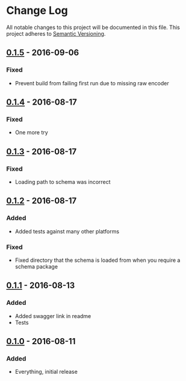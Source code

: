 # Change Log
All notable changes to this project will be documented in this file.
This project adheres to [Semantic Versioning](http://semver.org/).

## [0.1.5] - 2016-09-06

### Fixed

- Prevent build from failing first run due to missing raw encoder

## [0.1.4] - 2016-08-17

### Fixed

- One more try

## [0.1.3] - 2016-08-17

### Fixed

- Loading path to schema was incorrect

## [0.1.2] - 2016-08-17

### Added

- Added tests against many other platforms

### Fixed

- Fixed directory that the schema is loaded from when you require a
  schema package

## [0.1.1] - 2016-08-13
### Added

- Added swagger link in readme
- Tests

## [0.1.0] - 2016-08-11
### Added

- Everything, initial release

[0.1.5]: https://github.com/PurpleBooth/jane-open-api-autogenerate/compare/v0.1.4...v0.1.5
[0.1.4]: https://github.com/PurpleBooth/jane-open-api-autogenerate/compare/v0.1.3...v0.1.4
[0.1.3]: https://github.com/PurpleBooth/jane-open-api-autogenerate/compare/v0.1.2...v0.1.3
[0.1.2]: https://github.com/PurpleBooth/jane-open-api-autogenerate/compare/v0.1.1...v0.1.2
[0.1.1]: https://github.com/PurpleBooth/jane-open-api-autogenerate/compare/v0.1.0...v0.1.1
[0.1.0]: https://github.com/PurpleBooth/jane-open-api-autogenerate/commit/0d8dbdc2590bc033adc9dd5cdb474c87c913204e
